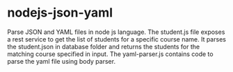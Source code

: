 # nodejs-json-yaml
Parse JSON and YAML files in node js language. The student.js file exposes a rest service to get the list of students for a specific course name. It parses the student.json in database folder and returns the students for the matching course specified in input.
The yaml-parser.js contains code to parse the yaml file using body parser.
